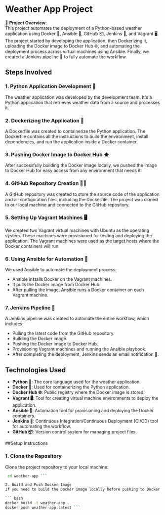 # Weather App Project

🚀 **Project Overview**:  
This project automates the deployment of a Python-based weather application using Docker 🐳, Ansible 🤖, GitHub 📦, Jenkins 🤖, and Vagrant 🖥️. The project started by developing the application, then Dockerizing it, uploading the Docker image to Docker Hub 🌐, and automating the deployment process across virtual machines using Ansible. Finally, we created a Jenkins pipeline 🔄 to fully automate the workflow.

## Steps Involved

### 1. Python Application Development 🐍
The weather application was developed by the development team. It's a Python application that retrieves weather data from a source and processes it.

### 2. Dockerizing the Application 🐋
A Dockerfile was created to containerize the Python application. The Dockerfile contains all the instructions to build the environment, install dependencies, and run the application inside a Docker container.

### 3. Pushing Docker Image to Docker Hub ⬆️
After successfully building the Docker image locally, we pushed the image to Docker Hub for easy access from any environment that needs it.

### 4. GitHub Repository Creation 🧑‍💻
A GitHub repository was created to store the source code of the application and all configuration files, including the Dockerfile.
The project was cloned to our local machine and connected to the GitHub repository.

### 5. Setting Up Vagrant Machines 🖥️
We created two Vagrant virtual machines with Ubuntu as the operating system. These machines were provisioned for testing and deploying the application.
The Vagrant machines were used as the target hosts where the Docker containers will run.

### 6. Using Ansible for Automation 🤖
We used Ansible to automate the deployment process:
- Ansible installs Docker on the Vagrant machines.
- It pulls the Docker image from Docker Hub.
- After pulling the image, Ansible runs a Docker container on each Vagrant machine.

### 7. Jenkins Pipeline 🔄
A Jenkins pipeline was created to automate the entire workflow, which includes:
- Pulling the latest code from the GitHub repository.
- Building the Docker image.
- Pushing the Docker image to Docker Hub.
- Provisioning Vagrant machines and running the Ansible playbook.
- After completing the deployment, Jenkins sends an email notification 📧.

## Technologies Used
- **Python 🐍**: The core language used for the weather application.
- **Docker 🐋**: Used for containerizing the Python application.
- **Docker Hub 🌐**: Public registry where the Docker image is stored.
- **Vagrant 🖥️**: Tool for creating virtual machine environments to deploy the application.
- **Ansible 🤖**: Automation tool for provisioning and deploying the Docker containers.
- **Jenkins 🤖**: Continuous Integration/Continuous Deployment (CI/CD) tool for automating the workflow.
- **GitHub 📦**: Version control system for managing project files.

##Setup Instructions

### 1. Clone the Repository
Clone the project repository to your local machine:

``` bash ###git clone https://github.com/amirelkhateeb/weather-app.git
 cd weather-app ```

2. Build and Push Docker Image
If you need to build the Docker image locally before pushing to Docker Hub, use these commands:

``` bash
docker build -t weather-app .
docker push weather-app:latest ```












